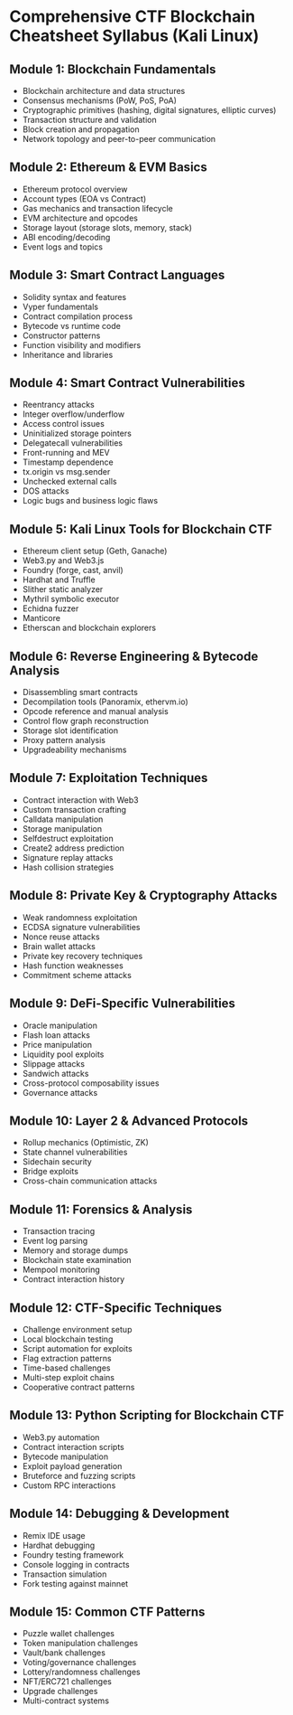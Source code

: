 # Comprehensive CTF Blockchain Cheatsheet Syllabus (Kali Linux)

## Module 1: Blockchain Fundamentals

- Blockchain architecture and data structures
- Consensus mechanisms (PoW, PoS, PoA)
- Cryptographic primitives (hashing, digital signatures, elliptic curves)
- Transaction structure and validation
- Block creation and propagation
- Network topology and peer-to-peer communication

## Module 2: Ethereum & EVM Basics

- Ethereum protocol overview
- Account types (EOA vs Contract)
- Gas mechanics and transaction lifecycle
- EVM architecture and opcodes
- Storage layout (storage slots, memory, stack)
- ABI encoding/decoding
- Event logs and topics

## Module 3: Smart Contract Languages

- Solidity syntax and features
- Vyper fundamentals
- Contract compilation process
- Bytecode vs runtime code
- Constructor patterns
- Function visibility and modifiers
- Inheritance and libraries

## Module 4: Smart Contract Vulnerabilities

- Reentrancy attacks
- Integer overflow/underflow
- Access control issues
- Uninitialized storage pointers
- Delegatecall vulnerabilities
- Front-running and MEV
- Timestamp dependence
- tx.origin vs msg.sender
- Unchecked external calls
- DOS attacks
- Logic bugs and business logic flaws

## Module 5: Kali Linux Tools for Blockchain CTF

- Ethereum client setup (Geth, Ganache)
- Web3.py and Web3.js
- Foundry (forge, cast, anvil)
- Hardhat and Truffle
- Slither static analyzer
- Mythril symbolic executor
- Echidna fuzzer
- Manticore
- Etherscan and blockchain explorers

## Module 6: Reverse Engineering & Bytecode Analysis

- Disassembling smart contracts
- Decompilation tools (Panoramix, ethervm.io)
- Opcode reference and manual analysis
- Control flow graph reconstruction
- Storage slot identification
- Proxy pattern analysis
- Upgradeability mechanisms

## Module 7: Exploitation Techniques

- Contract interaction with Web3
- Custom transaction crafting
- Calldata manipulation
- Storage manipulation
- Selfdestruct exploitation
- Create2 address prediction
- Signature replay attacks
- Hash collision strategies

## Module 8: Private Key & Cryptography Attacks

- Weak randomness exploitation
- ECDSA signature vulnerabilities
- Nonce reuse attacks
- Brain wallet attacks
- Private key recovery techniques
- Hash function weaknesses
- Commitment scheme attacks

## Module 9: DeFi-Specific Vulnerabilities

- Oracle manipulation
- Flash loan attacks
- Price manipulation
- Liquidity pool exploits
- Slippage attacks
- Sandwich attacks
- Cross-protocol composability issues
- Governance attacks

## Module 10: Layer 2 & Advanced Protocols

- Rollup mechanics (Optimistic, ZK)
- State channel vulnerabilities
- Sidechain security
- Bridge exploits
- Cross-chain communication attacks

## Module 11: Forensics & Analysis

- Transaction tracing
- Event log parsing
- Memory and storage dumps
- Blockchain state examination
- Mempool monitoring
- Contract interaction history

## Module 12: CTF-Specific Techniques

- Challenge environment setup
- Local blockchain testing
- Script automation for exploits
- Flag extraction patterns
- Time-based challenges
- Multi-step exploit chains
- Cooperative contract patterns

## Module 13: Python Scripting for Blockchain CTF

- Web3.py automation
- Contract interaction scripts
- Bytecode manipulation
- Exploit payload generation
- Bruteforce and fuzzing scripts
- Custom RPC interactions

## Module 14: Debugging & Development

- Remix IDE usage
- Hardhat debugging
- Foundry testing framework
- Console logging in contracts
- Transaction simulation
- Fork testing against mainnet

## Module 15: Common CTF Patterns

- Puzzle wallet challenges
- Token manipulation challenges
- Vault/bank challenges
- Voting/governance challenges
- Lottery/randomness challenges
- NFT/ERC721 challenges
- Upgrade challenges
- Multi-contract systems